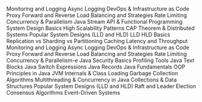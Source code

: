 Monitoring and Logging
Async Logging
DevOps & Infrastructure as Code
Proxy Forward and Reverse
Load Balancing and Strategies
Rate Limiting
Concurrency & Parallelism
Java Stream API & Functional Programming
System Design Basics
High Scalability Patterns
CAP Theorem & Distributed Systems
Popular System Designs (LLD and HLD)
LLD HLD Basics
Replication vs Sharding vs Partitioning
Caching
Latency and Throughput
Monitoring and Logging
Async Logging
DevOps & Infrastructure as Code
Proxy Forward and Reverse
Load Balancing and Strategies
Rate Limiting
Concurrency & Parallelism-e 
Java Security Basics
Profiling Tools
Java Text Blocks
Java Switch Expressions
Java Records
Java Fundamentals
OOP Principles in Java
JVM Internals & Class Loading
Garbage Collection Algorithms
Multithreading & Concurrency in Java
Collections & Data Structures
Popular System Designs (LLD and HLD)
Raft and Leader Election
Consensus Algorithms
Event-Driven Systems
